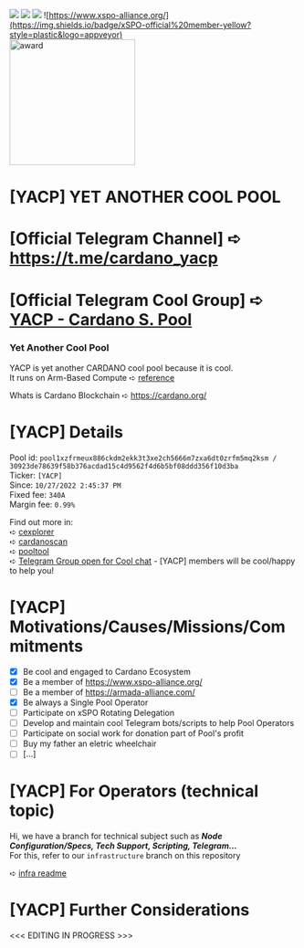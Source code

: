 ![](https://img.shields.io/endpoint?url=https://rodolfotiago.npkn.net/ada-price?style=plastic&logo=appveyor) ![](https://img.shields.io/endpoint?url=https://rodolfotiago.npkn.net/relay-status?style=plastic&logo=appveyor) ![](https://img.shields.io/badge/SINGLE-pool%20operator-yellowgreen?style=plastic&logo=appveyor) ![https://www.xspo-alliance.org/](https://img.shields.io/badge/xSPO-official%20member-yellow?style=plastic&logo=appveyor)  
<img src="https://js.cexplorer.io/img/award/a043982e305ece1af5cfa2bb429359.png" alt="award" width="220">

# [YACP] YET ANOTHER COOL POOL
# [Official Telegram Channel] ➪ https://t.me/cardano_yacp
# [Official Telegram Cool Group] ➪ [YACP - Cardano S. Pool](https://t.me/+N_cprPzi9qIwMmYx)

### Yet Another Cool Pool

YACP is yet another CARDANO cool pool because it is cool.  
It runs on Arm-Based Compute ➪ [reference](https://docs.oracle.com/en-us/iaas/Content/Compute/References/arm.htm)

Whats is Cardano Blockchain ➪ https://cardano.org/

# [YACP] Details
Pool id: `pool1xzfrmeux886ckdm2ekk3t3xe2ch5666m7zxa6dt0zrfm5mq2ksm / 30923de78639f58b376acdad15c4d9562f4d6b5bf08ddd356f10d3ba`  
Ticker: `[YACP]`  
Since: `10/27/2022 2:45:37 PM`   
Fixed fee: `340A`  
Margin fee: `0.99%`

Find out more in:  
➪ [cexplorer](https://cexplorer.io/pool/pool1xzfrmeux886ckdm2ekk3t3xe2ch5666m7zxa6dt0zrfm5mq2ksm)  
➪ [cardanoscan](https://cardanoscan.io/pool/30923de78639f58b376acdad15c4d9562f4d6b5bf08ddd356f10d3ba)  
➪ [pooltool](https://pooltool.io/pool/30923de78639f58b376acdad15c4d9562f4d6b5bf08ddd356f10d3ba/)  
➪ [Telegram Group open for Cool chat](https://t.me/+N_cprPzi9qIwMmYx) - [YACP] members will be cool/happy to help you!

# [YACP] Motivations/Causes/Missions/Commitments
- [x] Be cool and engaged to Cardano Ecosystem  
- [x] Be a member of https://www.xspo-alliance.org/  
- [ ] Be a member of https://armada-alliance.com/  
- [x] Be always a Single Pool Operator  
- [ ] Participate on xSPO Rotating Delegation  
- [ ] Develop and maintain cool Telegram bots/scripts to help Pool Operators  
- [ ] Participate on social work for donation part of Pool's profit  
- [ ] Buy my father an eletric wheelchair  
- [ ] [...]  

# [YACP] For Operators (technical topic)
Hi, we have a branch for technical subject such as ***Node Configuration/Specs, Tech Support, Scripting, Telegram...***  
For this, refer to our `infrastructure` branch on this repository  

➪ [infra readme](https://github.com/dodopontocom/yacp/tree/infrastructure#readme)

# [YACP] Further Considerations

<<< EDITING IN PROGRESS >>>
